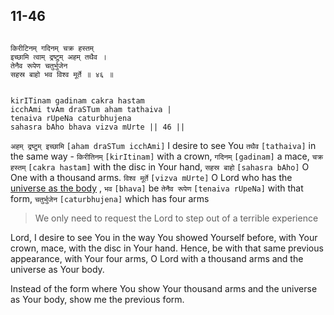 ## 11-46


```shloka-sa

किरीटिनम् गदिनम् चक्र हस्तम्
इच्छामि त्वाम् द्रष्टुम् अहम् तथैव ।
तेनैव रूपेण चतुर्भुजेन
सहस्र बाहो भव विश्व मूर्ते ॥ ४६ ॥

```
```shloka-sa-hk

kirITinam gadinam cakra hastam
icchAmi tvAm draSTum aham tathaiva |
tenaiva rUpeNa caturbhujena
sahasra bAho bhava vizva mUrte || 46 ||

```
`अहम् द्रष्टुम् इच्छामि` `[aham draSTum icchAmi]` I desire to see You `तथैव` `[tathaiva]` in the same way - `किरीतिनम्` `[kirItinam]` with a crown, `गदिनम्` `[gadinam]` a mace, `चक्र हस्तम्` `[cakra hastam]` with the disc in Your hand, `सहस्र बाहो` `[sahasra bAho]` O One with a thousand arms. `विश्व मूर्ते` `[vizva mUrte]` O Lord who has the 
[universe as the body](4-12.md#gods_and_other_powers)
, `भव` `[bhava]` be `तेनैव रूपेण` `[tenaiva rUpeNa]` with that form, `चतुर्भुजेन` `[caturbhujena]` which has four arms


<a name='applnote_165'></a>
> We only need to request the Lord to step out of a terrible experience



Lord, I desire to see You in the way You showed Yourself before, with Your crown, mace, with the disc in Your hand. Hence, be with that same previous appearance, with Your four arms, O Lord with a thousand arms and the universe as Your body. 

Instead of the form where You show Your thousand arms and the universe as Your body, show me the previous form.


